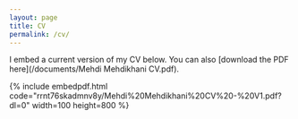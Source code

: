 ```yaml
---
layout: page
title: CV
permalink: /cv/
---
```


I embed a current version of my CV below. You can also [download the PDF here](/documents/Mehdi Mehdikhani CV.pdf).

{% include embedpdf.html code="rrnt76skadmnv8y/Mehdi%20Mehdikhani%20CV%20-%20V1.pdf?dl=0" width=100 height=800 %}

<script>
  (function(i,s,o,g,r,a,m){i['GoogleAnalyticsObject']=r;i[r]=i[r]||function(){
  (i[r].q=i[r].q||[]).push(arguments)},i[r].l=1*new Date();a=s.createElement(o),
  m=s.getElementsByTagName(o)[0];a.async=1;a.src=g;m.parentNode.insertBefore(a,m)
  })(window,document,'script','https://www.google-analytics.com/analytics.js','ga');

  ga('create', 'UA-83932428-1', 'auto');
  ga('send', 'pageview');

</script>

